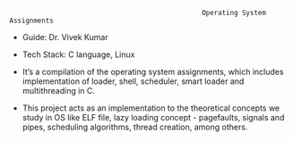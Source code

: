                                                     Operating System Assignments 

  * Guide: Dr. Vivek Kumar

  * Tech Stack: C language, Linux

 * It’s a compilation of the operating system assignments, which includes implementation of loader, shell, scheduler, smart loader and multithreading in C.

 * This project acts as an implementation to the theoretical concepts we study in OS like  ELF file, lazy loading concept - pagefaults, signals and pipes, scheduling algorithms, thread creation, among others.
